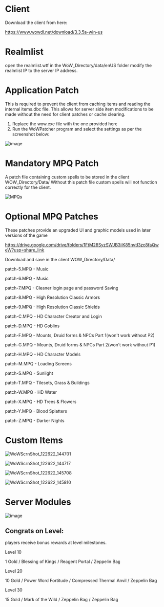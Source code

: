 # Client
Download the client from here:

https://www.wowdl.net/download/3.3.5a-win-us

# Realmlist
open the realmlist.wtf in the WoW_Directory/data/enUS folder
modify the realmlist IP to the server IP address.

# Application Patch
This is required to prevent the client from caching items and reading the internal items.dbc file.
This allows for server side item modifications to be made without the need for client patches or cache clearing.

 1. Replace the wow.exe file with the one provided here
 2. Run the WoWPatcher program and select the settings as per the screenshot below:

![image](https://user-images.githubusercontent.com/5217306/206838045-e2261791-9745-47b2-9a75-43a412760d4c.png)

# Mandatory MPQ Patch
A patch file containing custom spells to be stored in the client WOW_Directory/Data/
Without this patch file custom spells will not function correctly for the client.

![MPQs](https://user-images.githubusercontent.com/5217306/209437969-d538f3f2-5855-468b-b7a2-6731550e6584.png)

# Optional MPQ Patches
These patches provide an upgraded UI and graphic models used in later versions of the game

https://drive.google.com/drive/folders/1FtM28SyzSWJB3iiK85nvtI3zc8faQweW?usp=share_link

Download and save in the client WOW_Directory/Data/

patch-5.MPQ - Music

patch-6.MPQ - Music

patch-7.MPQ - Cleaner login page and password Saving

patch-8.MPQ - High Resolution Classic Armors

patch-9.MPQ - High Resolution Classic Shields

patch-C.MPQ - HD Character Creator and Login

patch-D.MPQ - HD Goblins

patch-F.MPQ - Mounts, Druid forms & NPCs Part 1(won't work without P2)

patch-G.MPQ - Mounts, Druid forms & NPCs Part 2(won't work without P1)

patch-H.MPQ - HD Character Models

patch-M.MPQ - Loading Screens

patch-S.MPQ - Sunlight

patch-T.MPQ - Tilesets, Grass & Buildings

patch-W.MPQ - HD Water

patch-X.MPQ - HD Trees & Flowers

patch-Y.MPQ - Blood Splatters

patch-Z.MPQ - Darker Nights

# Custom Items

![WoWScrnShot_122622_144701](https://user-images.githubusercontent.com/5217306/209514341-fe68ff04-a423-48c0-b775-cf1564be2cc5.jpg)

![WoWScrnShot_122622_144717](https://user-images.githubusercontent.com/5217306/209514348-5aa92d3e-7aec-4353-a1a3-faa233e7cc13.jpg)

![WoWScrnShot_122622_145708](https://user-images.githubusercontent.com/5217306/209514899-4c7ed90a-8849-4a7c-938a-caaba1eeb86c.jpg)

![WoWScrnShot_122622_145810](https://user-images.githubusercontent.com/5217306/209514998-88e5485e-cbf4-418d-87ab-fa83af813605.jpg)

# Server Modules

![image](https://user-images.githubusercontent.com/5217306/209515282-0454a0f3-ff56-469e-b7f2-234f48b91406.png)

## Congrats on Level:
players receive bonus rewards at level milestones.

Level 10

1 Gold / Blessing of Kings / Reagent Portal / Zeppelin Bag

Level 20

10 Gold / Power Word Fortitude / Compressed Thermal Anvil / Zeppelin Bag

Level 30

15 Gold / Mark of the Wild / Zeppelin Bag / Zeppelin Bag


